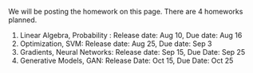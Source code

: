 We will be posting the homework on this page.
There are 4 homeworks planned.
1. Linear Algebra, Probability : Release date: Aug 10, Due date: Aug 16 
2. Optimization, SVM: Release date: Aug 25, Due date: Sep 3 
3. Gradients, Neural Networks: Release date: Sep 15, Due Date: Sep 25
4. Generative Models, GAN: Release Date: Oct 15, Due Date: Oct 25

